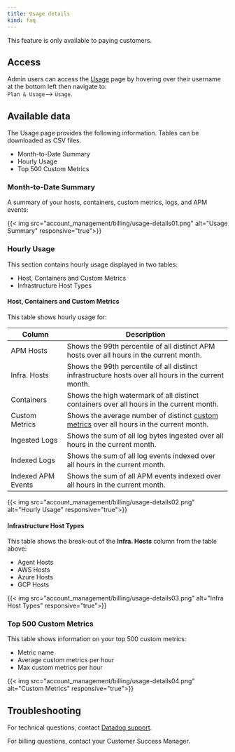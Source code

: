 ```yaml
---
title: Usage details
kind: faq
---
```


<div class="alert alert-warning">
This feature is only available to paying customers.
</div>

## Access

Admin users can access the [Usage][1] page by hovering over their username at the bottom left then navigate to:  
`Plan & Usage`--> `Usage`.

## Available data

The Usage page provides the following information. Tables can be downloaded as CSV files.

* Month-to-Date Summary
* Hourly Usage
* Top 500 Custom Metrics

### Month-to-Date Summary

A summary of your hosts, containers, custom metrics, logs, and APM events:

{{< img src="account_management/billing/usage-details01.png" alt="Usage Summary" responsive="true">}}

### Hourly Usage

This section contains hourly usage displayed in two tables:

* Host, Containers and Custom Metrics
* Infrastructure Host Types

#### Host, Containers and Custom Metrics

This table shows hourly usage for:

| Column             | Description                                                                                         |
|--------------------|-----------------------------------------------------------------------------------------------------|
| APM Hosts          | Shows the 99th percentile of all distinct APM hosts over all hours in the current month.            |
| Infra. Hosts       | Shows the 99th percentile of all distinct infrastructure hosts over all hours in the current month. |
| Containers         | Shows the high watermark of all distinct containers over all hours in the current month.            |
| Custom Metrics     | Shows the average number of distinct [custom metrics][2] over all hours in the current month.       |
| Ingested Logs      | Shows the sum of all log bytes ingested over all hours in the current month.                        |
| Indexed Logs       | Shows the sum of all log events indexed over all hours in the current month.                        |
| Indexed APM Events | Shows the sum of all APM events indexed over all hours in the current month.                        |

{{< img src="account_management/billing/usage-details02.png" alt="Hourly Usage" responsive="true">}}

#### Infrastructure Host Types

This table shows the break-out of the **Infra. Hosts** column from the table above:

* Agent Hosts
* AWS Hosts
* Azure Hosts
* GCP Hosts

{{< img src="account_management/billing/usage-details03.png" alt="Infra Host Types" responsive="true">}}


### Top 500 Custom Metrics

This table shows information on your top 500 custom metrics:

* Metric name
* Average custom metrics per hour
* Max custom metrics per hour

{{< img src="account_management/billing/usage-details04.png" alt="Custom Metrics" responsive="true">}}


## Troubleshooting
For technical questions, contact [Datadog support][3].

For billing questions, contact your Customer Success Manager.

[1]: https://app.datadoghq.com/account/usage/hourly
[2]: /developers/metrics/custom_metrics
[3]: /help
